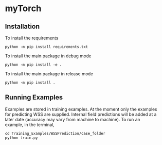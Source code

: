 # myTorch

Installation
------------

To install the requirements

````
python -m pip install requirements.txt
````

To install the main package in debug mode
````
python -m pip install -e .
````

To install the main package in release mode
````
python -m pip install .
````

Running Examples
----------------

Examples are stored in training examples. At the moment only the examples for predicting WSS are supplied. Internal field predictions will be added at a later date (accuracy may vary from machine to machine). To run an example, in the terminal,

````
cd Training_Examples/WSSPrediction/case_folder
python train.py
````